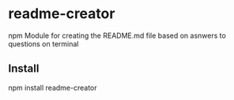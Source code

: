 # readme-creator
npm Module for creating the README.md file based on asnwers to questions on terminal

## Install
npm install readme-creator

